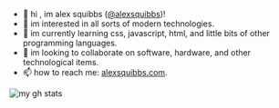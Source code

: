 - 👋 hi , im alex squibbs ([@alexsquibbs](https://github.com/alexsquibbs "alexsquibbs (alex squibbs)"))!
- 👀 im interested in all sorts of modern technologies.
- 🌱 im currently learning css, javascript, html, and little bits of other programming languages.
- 💞️ im looking to collaborate on software, hardware, and other technological items.
- 📫 how to reach me: [alexsquibbs.com](https://alexsquibbs.com "home — alex squibbs").

![my gh stats](https://github-readme-stats.vercel.app/api?cache_seconds=7200&count_private=true&custom_title=my%20gh%20stats&hide_border=true&icon_color=0000ff&include_all_commits=true&ring_color=0000ff&show_icons=true&theme=transparent&title_color=0000ff&username=alexsquibbs)
